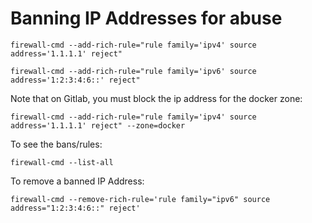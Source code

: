 # Banning IP Addresses for abuse

```
firewall-cmd --add-rich-rule="rule family='ipv4' source address='1.1.1.1' reject"
```

```
firewall-cmd --add-rich-rule="rule family='ipv6' source address='1:2:3:4:6::' reject"
```

Note that on Gitlab, you must block the ip address for the docker zone:

```
firewall-cmd --add-rich-rule="rule family='ipv4' source address='1.1.1.1' reject" --zone=docker
```

To see the bans/rules:

```
firewall-cmd --list-all
```

To remove a banned IP Address:

```
firewall-cmd --remove-rich-rule='rule family="ipv6" source address="1:2:3:4:6::" reject'
```
